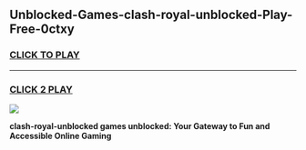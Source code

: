 
## Unblocked-Games-clash-royal-unblocked-Play-Free-0ctxy
<h3>
<a href="https://premium76.site?title=clash-royal-unblocked&ref=18A1">CLICK TO PLAY</a></h3>
<hr>

<h3>
<a href="https://premium76.site?title=clash-royal-unblocked&ref=18A1">CLICK 2 PLAY</a>
  
</h3>

<a href="https://premium76.site?title=clash-royal-unblocked&ref=18A1"><img src="https://clearcache.store/games.png"></a>


**clash-royal-unblocked games unblocked: Your Gateway to Fun and Accessible Online Gaming**
